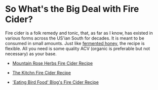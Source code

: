 # So What's the Big Deal with Fire Cider? 
Fire cider is a folk remedy and tonic, that, as far as I know, has existed in various forms across the US'ian South for decades. It is meant to be consumed in small amounts. Just like [fermented honey](gardening/FermentedHoney.md), the recipe is flexible. All you need is some quality ACV (organic is preferable but not necessary) as your base.

- [Mountain Rose Herbs Fire Cider Recipe](https://blog.mountainroseherbs.com/fire-cider)  

- [The Kitchn Fire Cider Recipe](https://www.thekitchn.com/recipe-fire-cider-recipes-from-the-kitchn-199972)

- ['Eating Bird Food' Blog's Fire Cider Recipe](https://www.eatingbirdfood.com/how-to-make-fire-cider/)  



